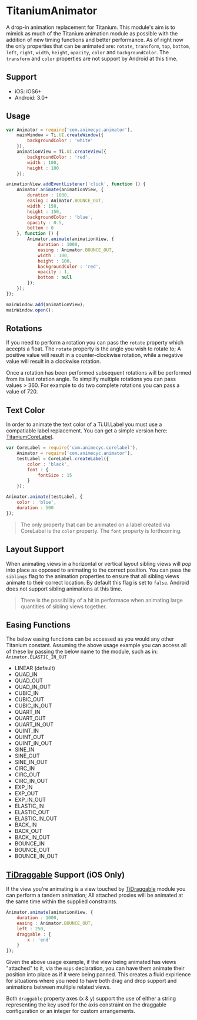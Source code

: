 # TitaniumAnimator

A drop-in animation replacement for Titanium. This module's aim is to mimick as much of the Titanium animation module as possible with the addition of new timing functions and better performance. As of right now the only properties that can be animated are: `rotate`, `transform`, `top`, `bottom`, `left`, `right`, `width`, `height`, `opacity`, `color` and `backgroundColor`. The `transform` and `color` properties are not support by Android at this time.

## Support

* iOS: iOS6+
* Android: 3.0+

## Usage

```javascript
var Animator = require('com.animecyc.animator'),
    mainWindow = Ti.UI.createWindow({
        backgroundColor : 'white'
    }),
    animationView = Ti.UI.createView({
    	backgroundColor : 'red',
    	width : 100,
    	height : 100
    });

animationView.addEventListener('click', function () {
	Animator.animate(animationView, {
		duration : 1000,
		easing : Animator.BOUNCE_OUT,
		width : 150,
		height : 150,
		backgroundColor : 'blue',
		opacity : 0.5,
		bottom : 0
	}, function () {
		Animator.animate(animationView, {
			duration : 1000,
			easing : Animator.BOUNCE_OUT,
			width : 100,
			height : 100,
			backgroundColor : 'red',
			opacity : 1,
			bottom : null
		});
	});
});

mainWindow.add(animationView);
mainWindow.open();
```

## Rotations

If you need to perform a rotation you can pass the `rotate` property which accepts a float. The `rotate` property is the angle you wish to rotate to; A positive value will result in a counter-clockwise rotation, while a negative value will result in a clockwise rotation.

Once a rotation has been performed subsequent rotations will be performed from its last rotation angle. To simplify multiple rotations you can pass values > 360. For example to do two complete rotations you can pass a value of 720.

## Text Color

In order to animate the text color of a Ti.UI.Label you must use a compatiable label replacement. You can get a simple version here: [TitaniumCoreLabel](https://github.com/animecyc/TitaniumCoreLabel).

```javascript
var CoreLabel = require('com.animecyc.corelabel'),
	Animator = require('com.animecyc.animator'),
	testLabel = CoreLabel.createLabel({
		color : 'black',
		font : {
			fontSize : 15
		}
	});

Animator.animate(testLabel, {
	color : 'blue',
	duration : 500
});
```

> The only property that can be animated on a label created via CoreLabel is the `color` property. The `font` property is forthcoming.

## Layout Support

When animating views in a horizontal or vertical layout sibling views will *pop* into place as opposed to animating to the correct position. You can pass the `siblings` flag to the animation properties to ensure that all sibling views animate to their correct location. By default this flag is set to `false`. Android does not support sibling animations
at this time.

> There is the possibility of a hit in performace when animating large quantities of sibling views together.

## Easing Functions

The below easing functions can be accessed as you would any other Titanium constant. Assuming the above usage example you can access all of these by passing the below name to the module, such as in: `Animator.ELASTIC_IN_OUT`

* LINEAR (default)
* QUAD_IN
* QUAD_OUT
* QUAD_IN_OUT
* CUBIC_IN
* CUBIC_OUT
* CUBIC_IN_OUT
* QUART_IN
* QUART_OUT
* QUART_IN_OUT
* QUINT_IN
* QUINT_OUT
* QUINT_IN_OUT
* SINE_IN
* SINE_OUT
* SINE_IN_OUT
* CIRC_IN
* CIRC_OUT
* CIRC_IN_OUT
* EXP_IN
* EXP_OUT
* EXP_IN_OUT
* ELASTIC_IN
* ELASTIC_OUT
* ELASTIC_IN_OUT
* BACK_IN
* BACK_OUT
* BACK_IN_OUT
* BOUNCE_IN
* BOUNCE_OUT
* BOUNCE_IN_OUT

## [TiDraggable](https://github.com/animecyc/TiDraggable) Support (iOS Only)

If the view you're animating is a view touched by [TiDraggable](https://github.com/animecyc/TiDraggable) module you can perform a tandem animation; All attached proxies will be animated at the same time within the supplied constraints.

```javascript
Animator.animate(animationView, {
	duration : 1000,
	easing : Animator.BOUNCE_OUT,
	left : 250,
	draggable : {
		x : 'end'
	}
});
```

Given the above usage example, if the view being animated has views "attached" to it, via the `maps` declaration, you can have them animate their position into place as if it were being panned. This creates a fluid expirience for situations where you need to have both drag and drop support and animations between multiple related views.

Both `draggable` property axes (x & y) support the use of either a string representing the key used for the axis constraint on the draggable configuration or an integer for custom arrangements.